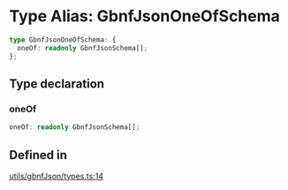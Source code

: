 # Type Alias: GbnfJsonOneOfSchema

```ts
type GbnfJsonOneOfSchema: {
  oneOf: readonly GbnfJsonSchema[];
};
```

## Type declaration

### oneOf

```ts
oneOf: readonly GbnfJsonSchema[];
```

## Defined in

[utils/gbnfJson/types.ts:14](https://github.com/withcatai/node-llama-cpp/blob/6405ee945e792651123189aae2612212095765b6/src/utils/gbnfJson/types.ts#L14)

